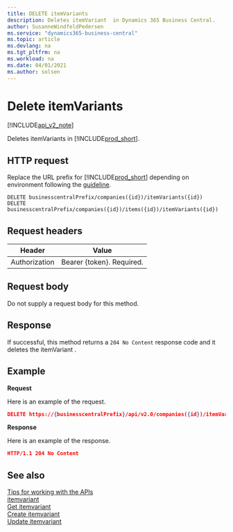```yaml
---
title: DELETE itemVariants  
description: Deletes itemVariant  in Dynamics 365 Business Central.
author: SusanneWindfeldPedersen
ms.service: "dynamics365-business-central"
ms.topic: article
ms.devlang: na
ms.tgt_pltfrm: na
ms.workload: na
ms.date: 04/01/2021
ms.author: solsen
---
```


# Delete itemVariants

[!INCLUDE[api_v2_note](../../../includes/api_v2_note.md)]

Deletes itemVariants in [!INCLUDE[prod_short](../../../includes/prod_short.md)].

## HTTP request
Replace the URL prefix for [!INCLUDE[prod_short](../../../includes/prod_short.md)] depending on environment following the [guideline](../../v2.0/endpoints-apis-for-dynamics.md).
```
DELETE businesscentralPrefix/companies({id})/itemVariants({id})
DELETE businesscentralPrefix/companies({id})/items({id})/itemVariants({id})
```

## Request headers

|Header         |Value                     |
|---------------|--------------------------|
|Authorization  |Bearer {token}. Required. |

## Request body
Do not supply a request body for this method.

## Response
If successful, this method returns a ```204 No Content``` response code and it deletes the itemVariant .

## Example

**Request**

Here is an example of the request.

```json
DELETE https://{businesscentralPrefix}/api/v2.0/companies({id})/itemVariants({id})
```

**Response** 

Here is an example of the response. 

```json
HTTP/1.1 204 No Content
```


## See also
[Tips for working with the APIs](../../../developer/devenv-connect-apps-tips.md)    
[itemvariant](../resources/dynamics_itemvariant.md)    
[Get itemvariant](dynamics_itemvariant_Get.md)    
[Create itemvariant](dynamics_itemvariant_Create.md)    
[Update itemvariant](dynamics_itemvariant_Update.md)    
